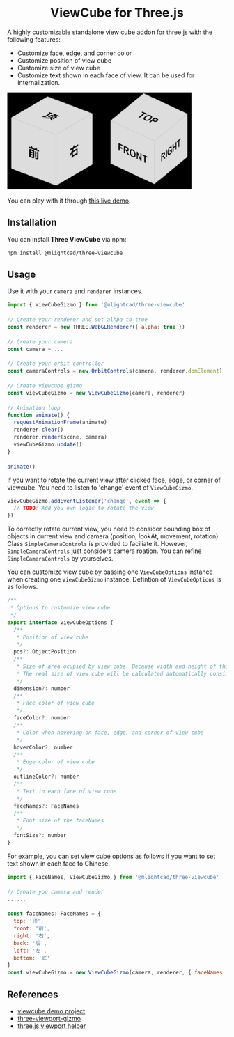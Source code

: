 <h1 align="center">ViewCube for Three.js</h1>

A highly customizable standalone view cube addon for three.js with the following features:

- Customize face, edge, and corner color
- Customize position of view cube
- Customize size of view cube
- Customize text shown in each face of view. It can be used for internalization.

<img src="./doc/viewcube.jpg" width="423" height="223" alt="ViewCube Example">

You can play with it through [this live demo](https://mlight-lee.github.io/three-viewcube/).

## Installation

You can install **Three ViewCube** via npm:

```bash
npm install @mlightcad/three-viewcube
```

## Usage

Use it with your `camera` and `renderer` instances.

```javascript
import { ViewCubeGizmo } from '@mlightcad/three-viewcube'

// Create your renderer and set alhpa to true
const renderer = new THREE.WebGLRenderer({ alpha: true })

// Create your camera
const camera = ...

// Create your orbit controller
const cameraControls = new OrbitControls(camera, renderer.domElement)

// Create viewcube gizmo
const viewCubeGizmo = new ViewCubeGizmo(camera, renderer)

// Animation loop
function animate() {
  requestAnimationFrame(animate)
  renderer.clear()
  renderer.render(scene, camera)
  viewCubeGizmo.update()
}

animate()
```

If you want to rotate the current view after clicked face, edge, or corner of viewcube. You need to listen to 'change' event of `ViewCubeGizmo`.

```javascript
viewCubeGizmo.addEventListener('change', event => {
  // TODO: Add you own logic to rotate the view
})
```

To correctly rotate current view, you need to consider bounding box of objects in current view and camera (position, lookAt, movement, rotation). Class `SimpleCameraControls` is provided to faciliate it. However, `SimpleCameraControls` just considers camera roation. You can refine `SimpleCameraControls` by yourselves.

You can customize view cube by passing one `ViewCubeOptions` instance when creating one `ViewCubeGizmo` instance. Defintion of `ViewCubeOptions` is as follows.

```javascript
/**
 * Options to customize view cube
 */
export interface ViewCubeOptions {
  /**
   * Position of view cube
   */
  pos?: ObjectPosition
  /**
   * Size of area ocupied by view cube. Because width and height of this area is same, it is single value.
   * The real size of view cube will be calculated automatically considering rotation.
   */
  dimension?: number
  /**
   * Face color of view cube
   */
  faceColor?: number
  /**
   * Color when hovering on face, edge, and corner of view cube
   */
  hoverColor?: number
  /**
   * Edge color of view cube
   */
  outlineColor?: number
  /**
   * Text in each face of view cube
   */
  faceNames?: FaceNames
  /**
   * Font size of the faceNames
   */
  fontSize?: number
}

```

For example, you can set view cube options as follows if you want to set text shown in each face to Chinese.

```javascript
import { FaceNames, ViewCubeGizmo } from '@mlightcad/three-viewcube'

// Create you camera and render
......

const faceNames: FaceNames = {
  top: '顶',
  front: '前',
  right: '右',
  back: '后',
  left: '左',
  bottom: '底'
}
const viewCubeGizmo = new ViewCubeGizmo(camera, renderer, { faceNames: faceNames })

```

## References
- [viewcube demo project](https://codesandbox.io/s/y35w749501?file=/src/index.js)
- [three-viewport-gizmo](https://github.com/Fennec-hub/three-viewport-gizmo/)
- [three.js viewport helper](https://github.com/mrdoob/three.js/blob/dev/examples/jsm/helpers/ViewHelper.js)

